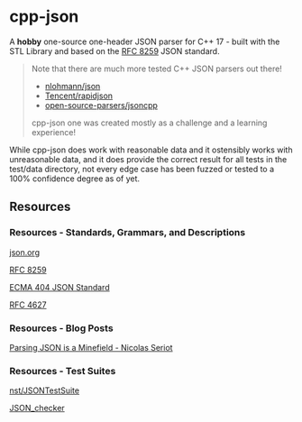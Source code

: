 # cpp-json

A **hobby** one-source one-header JSON parser for C++ 17 - built with the STL
Library and based on the [RFC 8259](https://www.rfc-editor.org/rfc/rfc8259)
JSON standard.

> Note that there are much more tested C++ JSON parsers out there!
> * [nlohmann/json](https://github.com/nlohmann/json)
> * [Tencent/rapidjson](https://github.com/Tencent/rapidjson/)
> * [open-source-parsers/jsoncpp](https://github.com/open-source-parsers/jsoncpp)
> 
> cpp-json one was created mostly as a challenge and a learning experience!

While cpp-json does work with reasonable data and it ostensibly works with
unreasonable data, and it does provide the correct result for all tests in the
test/data directory, not every edge case has been fuzzed or tested to a 100%
confidence degree as of yet.

## Resources

### Resources - Standards, Grammars, and Descriptions

[json.org](https://www.json.org/json-en.html)

[RFC 8259](https://www.rfc-editor.org/rfc/rfc8259)

[ECMA 404 JSON Standard](https://ecma-international.org/publications-and-standards/standards/ecma-404/)

[RFC 4627](https://www.ietf.org/rfc/rfc4627.txt)

### Resources - Blog Posts

[Parsing JSON is a Minefield - Nicolas Seriot](https://seriot.ch/projects/parsing_json.html)

### Resources - Test Suites

[nst/JSONTestSuite](https://github.com/nst/JSONTestSuite)

[JSON_checker](https://json.org/JSON_checker/)


